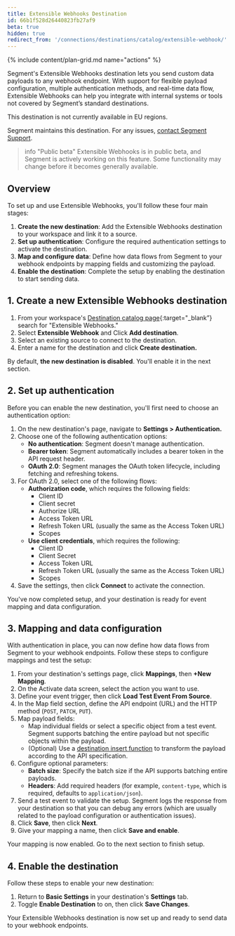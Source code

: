```yaml
---
title: Extensible Webhooks Destination
id: 66b1f528d26440823fb27af9
beta: true
hidden: true
redirect_from: '/connections/destinations/catalog/extensible-webhook/' 
---
```


{% include content/plan-grid.md name="actions" %}

Segment's Extensible Webhooks destination lets you send custom data payloads to any webhook endpoint. With support for flexible payload configuration, multiple authentication methods, and real-time data flow, Extensible Webhooks can help you integrate with internal systems or tools not covered by Segment’s standard destinations.

This destination is not currently available in EU regions. 

Segment maintains this destination. For any issues, [contact Segment Support](friends@segment.com). 

> info "Public beta"
> Extensible Webhooks is in public beta, and Segment is actively working on this feature. Some functionality may change before it becomes generally available.

## Overview

To set up and use Extensible Webhooks, you'll follow these four main stages:

1. **Create the new destination**: Add the Extensible Webhooks destination to your workspace and link it to a source.
2. **Set up authentication**: Configure the required authentication settings to activate the destination.
3. **Map and configure data**: Define how data flows from Segment to your webhook endpoints by mapping fields and customizing the payload.
4. **Enable the destination**: Complete the setup by enabling the destination to start sending data.

## 1. Create a new Extensible Webhooks destination

1. From your workspace's [Destination catalog page](https://app.segment.com/goto-my-workspace/destinations/catalog){:target="_blank”} search for "Extensible Webhooks."
2. Select **Extensible Webhook** and Click **Add destination**.
3. Select an existing source to connect to the destination.
4. Enter a name for the destination and click **Create destination.**

By default, **the new destination is disabled**. You'll enable it in the next section.

## 2. Set up authentication

Before you can enable the new destination, you'll first need to choose an authentication option:

1. On the new destination's page, navigate to **Settings > Authentication.**
2. Choose one of the following authentication options:
   - **No authentication**: Segment doesn't manage authentication.
   - **Bearer token**: Segment automatically includes a bearer token in the API request header.
   - **OAuth 2.0**: Segment manages the OAuth token lifecycle, including fetching and refreshing tokens.
3. For OAuth 2.0, select one of the following flows:
   - **Authorization code**, which requires the following fields:
     - Client ID
     - Client secret
     - Authorize URL
     - Access Token URL
     - Refresh Token URL (usually the same as the Access Token URL)
     - Scopes
   - **Use client credentials**, which requires the following:
     - Client ID
     - Client Secret
     - Access Token URL
     - Refresh Token URL (usually the same as the Access Token URL)
     - Scopes
4. Save the settings, then click **Connect** to activate the connection.

You've now completed setup, and your destination is ready for event mapping and data configuration.

## 3. Mapping and data configuration 

With authentication in place, you can now define how data flows from Segment to your webhook endpoints. Follow these steps to configure mappings and test the setup:

1. From your destination's settings page, click **Mappings**, then **+New Mapping**.
2. On the Activate data screen, select the action you want to use.
3. Define your event trigger, then click **Load Test Event From Source**.
4. In the Map field section, define the API endpoint (URL) and the HTTP method (`POST`, `PATCH`, `PUT`).
5. Map payload fields:
   - Map individual fields or select a specific object from a test event. Segment supports batching the entire payload but not specific objects within the payload.
   - (Optional) Use a [destination insert function](/docs/connections/functions/insert-functions/) to transform the payload according to the API specification.
6. Configure optional parameters:
   - **Batch size**: Specify the batch size if the API supports batching entire payloads.
   - **Headers**: Add required headers (for example, `content-type`, which is required, defaults to `application/json`).
7. Send a test event to validate the setup. Segment logs the response from your destination so that you can debug any errors (which are usually related to the payload configuration or authentication issues).
8. Click **Save**, then click **Next**.
9. Give your mapping a name, then click **Save and enable**.

Your mapping is now enabled. Go to the next section to finish setup.

## 4. Enable the destination

Follow these steps to enable your new destination:

1. Return to **Basic Settings** in your destination's **Settings** tab.
2. Toggle **Enable Destination** to on, then click **Save Changes**.

Your Extensible Webhooks destination is now set up and ready to send data to your webhook endpoints.
